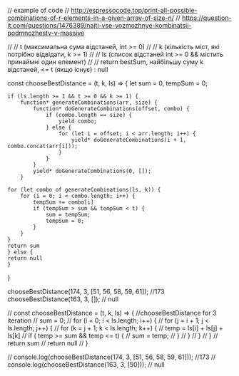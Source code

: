 // example of code
// http://espressocode.top/print-all-possible-combinations-of-r-elements-in-a-given-array-of-size-n/
// https://question-it.com/questions/1476389/najti-vse-vozmozhnye-kombinatsii-podmnozhestv-v-massive


// // t (максимальна сума відстаней, int >= 0)
// // k (кількість міст, які потрібно відвідати, k >= 1)
// // ls (список відстаней int >= 0 && містить принаймні один елемент)
// // return bestSum, найбільшу суму k відстаней, <= t (якщо існує) : null

const chooseBestDistance = (t, k, ls) => {
	let sum = 0, tempSum = 0;

	if (ls.length >= 1 && t >= 0 && k >= 1) {
		function* generateCombinations(arr, size) {
			function* doGenerateCombinations(offset, combo) {
				if (combo.length == size) {
					yield combo;
				} else {
					for (let i = offset; i < arr.length; i++) {
						yield* doGenerateCombinations(i + 1, combo.concat(arr[i]));
					}
				}
			}
			yield* doGenerateCombinations(0, []);
		}

	for (let combo of generateCombinations(ls, k)) {
		for (i = 0; i < combo.length; i++) {
			tempSum += combo[i]
			if (tempSum > sum && tempSum < t) {
				sum = tempSum;
				tempSum = 0;
			}
		}
	}
	return sum
	} else {
	return null
	}
}

chooseBestDistance(174, 3, [51, 56, 58, 59, 61]); //173
chooseBestDistance(163, 3, []); // null


// const chooseBestDistance = (t, k, ls) => { //chooseBestDistance for 3 iteration
// 	sum = 0;
// 	for (i = 0; i < ls.length; i++) {
// 		for (j = i + 1; j < ls.length; j++) {
// 			for (k = j + 1; k < ls.length; k++) {
// 				temp = ls[i] + ls[j] + ls[k]
// 				if ( temp >= sum && temp <= t) {
// 					sum = temp;
// 				}
// 			}
// 		}
// 	}
// 	return sum
// 	return null
// }

// console.log(chooseBestDistance(174, 3, [51, 56, 58, 59, 61])); //173
// console.log(chooseBestDistance(163, 3, [50])); // null